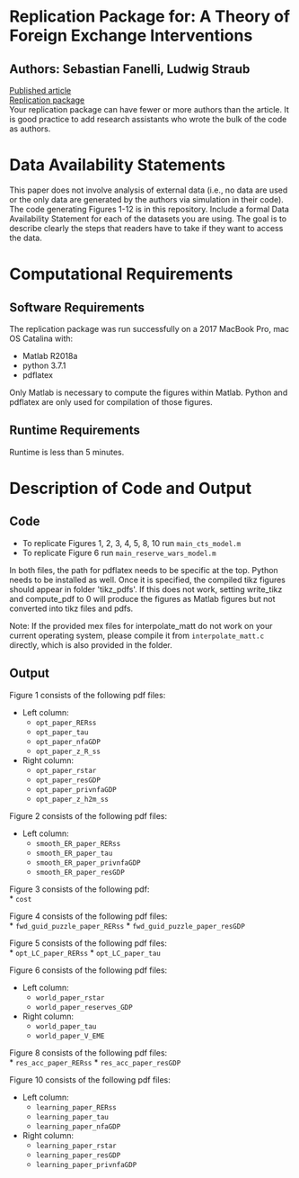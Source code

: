 # Replication Package for: A Theory of Foreign Exchange Interventions
## Authors: Sebastian Fanelli, Ludwig Straub
[Published article](https://doi.org/10.1093/restud/rdab013)<br/>
[Replication package](http://doi.org/10.5281/zenodo.4452649)<br/>
<annotate>Your replication package can have fewer or more authors than the article. It is good practice to add research assistants who wrote the bulk of the code as authors.</annotate><br/>
# Data Availability Statements
This paper does not involve analysis of external data (i.e., no data are used or the only data are generated by the authors via simulation in their code). The code generating Figures 1-12 is in this repository.
<annotate>Include a formal Data Availability Statement for each of the datasets you are using. The goal is to describe clearly the steps that readers have to take if they want to access the data.</annotate><br/>

# Computational Requirements
## Software Requirements
The replication package was run successfully on a 2017 MacBook Pro, mac OS Catalina with:
 - Matlab R2018a
 - python 3.7.1
 - pdflatex

Only Matlab is necessary to compute the figures within Matlab. Python and pdflatex are only used for compilation of those figures.

## Runtime Requirements
Runtime is less than 5 minutes.
# Description of Code and Output
## Code
- To replicate Figures 1, 2, 3, 4, 5, 8, 10 run `main_cts_model.m`
- To replicate Figure 6 run `main_reserve_wars_model.m`<br/>

In both files, the path for pdflatex needs to be specific at the top. Python needs to be installed as well. Once it is specified, the compiled tikz figures should appear in folder 'tikz_pdfs'. If this does not work, setting write_tikz and compute_pdf to 0 will produce the figures as Matlab figures but not converted into tikz files and pdfs.<br/>

Note: If the provided mex files for interpolate_matt do not work on your current operating system, please compile it from `interpolate_matt.c` directly, which is also provided in the folder.
## Output
Figure 1 consists of the following pdf files:<br/>
* Left column:<br/>
    * `opt_paper_RERss`
    * `opt_paper_tau`
    * `opt_paper_nfaGDP`
    * `opt_paper_z_R_ss`
* Right column:<br/>
    * `opt_paper_rstar`
    * `opt_paper_resGDP`
    * `opt_paper_privnfaGDP`
    * `opt_paper_z_h2m_ss`

Figure 2 consists of the following pdf files:<br/>
* Left column:<br/>
    * `smooth_ER_paper_RERss`
    * `smooth_ER_paper_tau`
    * `smooth_ER_paper_privnfaGDP`
    * `smooth_ER_paper_resGDP`

Figure 3 consists of the following pdf:<br/>
    * `cost`

Figure 4 consists of the following pdf files:<br/>
    * `fwd_guid_puzzle_paper_RERss`
    * `fwd_guid_puzzle_paper_resGDP`

Figure 5 consists of the following pdf files:<br/>
    * `opt_LC_paper_RERss`
    * `opt_LC_paper_tau`

Figure 6 consists of the following pdf files:<br/>
* Left column:<br/>
    * `world_paper_rstar`
    * `world_paper_reserves_GDP`
* Right column:<br/>
    * `world_paper_tau`
    * `world_paper_V_EME`

Figure 8 consists of the following pdf files:<br/>
    * `res_acc_paper_RERss`
    * `res_acc_paper_resGDP`

Figure 10 consists of the following pdf files:<br/>
* Left column:<br/>
  * `learning_paper_RERss`
  * `learning_paper_tau`
  * `learning_paper_nfaGDP`
* Right column:<br/>
  * `learning_paper_rstar`
  * `learning_paper_resGDP`
  * `learning_paper_privnfaGDP`
